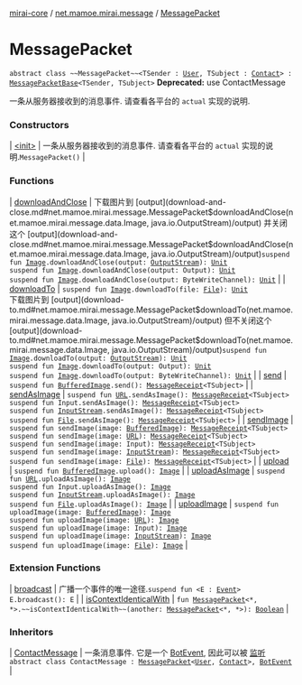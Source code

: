 [mirai-core](../../index.md) / [net.mamoe.mirai.message](../index.md) / [MessagePacket](./index.md)

# MessagePacket

`abstract class ~~MessagePacket~~<TSender : `[`User`](../../net.mamoe.mirai.contact/-user/index.md)`, TSubject : `[`Contact`](../../net.mamoe.mirai.contact/-contact/index.md)`> : `[`MessagePacketBase`](../-message-packet-base/index.md)`<TSender, TSubject>`
**Deprecated:** use ContactMessage

一条从服务器接收到的消息事件.
请查看各平台的 `actual` 实现的说明.

### Constructors

| [&lt;init&gt;](-init-.md) | 一条从服务器接收到的消息事件. 请查看各平台的 `actual` 实现的说明.`MessagePacket()` |

### Functions

| [downloadAndClose](download-and-close.md) | 下载图片到 [output](download-and-close.md#net.mamoe.mirai.message.MessagePacket$downloadAndClose(net.mamoe.mirai.message.data.Image, java.io.OutputStream)/output) 并关闭这个 [output](download-and-close.md#net.mamoe.mirai.message.MessagePacket$downloadAndClose(net.mamoe.mirai.message.data.Image, java.io.OutputStream)/output)`suspend fun `[`Image`](../../net.mamoe.mirai.message.data/-image/index.md)`.downloadAndClose(output: `[`OutputStream`](https://docs.oracle.com/javase/6/docs/api/java/io/OutputStream.html)`): `[`Unit`](https://kotlinlang.org/api/latest/jvm/stdlib/kotlin/-unit/index.html)<br>`suspend fun `[`Image`](../../net.mamoe.mirai.message.data/-image/index.md)`.downloadAndClose(output: Output): `[`Unit`](https://kotlinlang.org/api/latest/jvm/stdlib/kotlin/-unit/index.html)<br>`suspend fun `[`Image`](../../net.mamoe.mirai.message.data/-image/index.md)`.downloadAndClose(output: ByteWriteChannel): `[`Unit`](https://kotlinlang.org/api/latest/jvm/stdlib/kotlin/-unit/index.html) |
| [downloadTo](download-to.md) | `suspend fun `[`Image`](../../net.mamoe.mirai.message.data/-image/index.md)`.downloadTo(file: `[`File`](https://docs.oracle.com/javase/6/docs/api/java/io/File.html)`): `[`Unit`](https://kotlinlang.org/api/latest/jvm/stdlib/kotlin/-unit/index.html)<br>下载图片到 [output](download-to.md#net.mamoe.mirai.message.MessagePacket$downloadTo(net.mamoe.mirai.message.data.Image, java.io.OutputStream)/output) 但不关闭这个 [output](download-to.md#net.mamoe.mirai.message.MessagePacket$downloadTo(net.mamoe.mirai.message.data.Image, java.io.OutputStream)/output)`suspend fun `[`Image`](../../net.mamoe.mirai.message.data/-image/index.md)`.downloadTo(output: `[`OutputStream`](https://docs.oracle.com/javase/6/docs/api/java/io/OutputStream.html)`): `[`Unit`](https://kotlinlang.org/api/latest/jvm/stdlib/kotlin/-unit/index.html)<br>`suspend fun `[`Image`](../../net.mamoe.mirai.message.data/-image/index.md)`.downloadTo(output: Output): `[`Unit`](https://kotlinlang.org/api/latest/jvm/stdlib/kotlin/-unit/index.html)<br>`suspend fun `[`Image`](../../net.mamoe.mirai.message.data/-image/index.md)`.downloadTo(output: ByteWriteChannel): `[`Unit`](https://kotlinlang.org/api/latest/jvm/stdlib/kotlin/-unit/index.html) |
| [send](send.md) | `suspend fun `[`BufferedImage`](https://docs.oracle.com/javase/6/docs/api/java/awt/image/BufferedImage.html)`.send(): `[`MessageReceipt`](../-message-receipt/index.md)`<TSubject>` |
| [sendAsImage](send-as-image.md) | `suspend fun `[`URL`](https://docs.oracle.com/javase/6/docs/api/java/net/URL.html)`.sendAsImage(): `[`MessageReceipt`](../-message-receipt/index.md)`<TSubject>`<br>`suspend fun Input.sendAsImage(): `[`MessageReceipt`](../-message-receipt/index.md)`<TSubject>`<br>`suspend fun `[`InputStream`](https://docs.oracle.com/javase/6/docs/api/java/io/InputStream.html)`.sendAsImage(): `[`MessageReceipt`](../-message-receipt/index.md)`<TSubject>`<br>`suspend fun `[`File`](https://docs.oracle.com/javase/6/docs/api/java/io/File.html)`.sendAsImage(): `[`MessageReceipt`](../-message-receipt/index.md)`<TSubject>` |
| [sendImage](send-image.md) | `suspend fun sendImage(image: `[`BufferedImage`](https://docs.oracle.com/javase/6/docs/api/java/awt/image/BufferedImage.html)`): `[`MessageReceipt`](../-message-receipt/index.md)`<TSubject>`<br>`suspend fun sendImage(image: `[`URL`](https://docs.oracle.com/javase/6/docs/api/java/net/URL.html)`): `[`MessageReceipt`](../-message-receipt/index.md)`<TSubject>`<br>`suspend fun sendImage(image: Input): `[`MessageReceipt`](../-message-receipt/index.md)`<TSubject>`<br>`suspend fun sendImage(image: `[`InputStream`](https://docs.oracle.com/javase/6/docs/api/java/io/InputStream.html)`): `[`MessageReceipt`](../-message-receipt/index.md)`<TSubject>`<br>`suspend fun sendImage(image: `[`File`](https://docs.oracle.com/javase/6/docs/api/java/io/File.html)`): `[`MessageReceipt`](../-message-receipt/index.md)`<TSubject>` |
| [upload](upload.md) | `suspend fun `[`BufferedImage`](https://docs.oracle.com/javase/6/docs/api/java/awt/image/BufferedImage.html)`.upload(): `[`Image`](../../net.mamoe.mirai.message.data/-image/index.md) |
| [uploadAsImage](upload-as-image.md) | `suspend fun `[`URL`](https://docs.oracle.com/javase/6/docs/api/java/net/URL.html)`.uploadAsImage(): `[`Image`](../../net.mamoe.mirai.message.data/-image/index.md)<br>`suspend fun Input.uploadAsImage(): `[`Image`](../../net.mamoe.mirai.message.data/-image/index.md)<br>`suspend fun `[`InputStream`](https://docs.oracle.com/javase/6/docs/api/java/io/InputStream.html)`.uploadAsImage(): `[`Image`](../../net.mamoe.mirai.message.data/-image/index.md)<br>`suspend fun `[`File`](https://docs.oracle.com/javase/6/docs/api/java/io/File.html)`.uploadAsImage(): `[`Image`](../../net.mamoe.mirai.message.data/-image/index.md) |
| [uploadImage](upload-image.md) | `suspend fun uploadImage(image: `[`BufferedImage`](https://docs.oracle.com/javase/6/docs/api/java/awt/image/BufferedImage.html)`): `[`Image`](../../net.mamoe.mirai.message.data/-image/index.md)<br>`suspend fun uploadImage(image: `[`URL`](https://docs.oracle.com/javase/6/docs/api/java/net/URL.html)`): `[`Image`](../../net.mamoe.mirai.message.data/-image/index.md)<br>`suspend fun uploadImage(image: Input): `[`Image`](../../net.mamoe.mirai.message.data/-image/index.md)<br>`suspend fun uploadImage(image: `[`InputStream`](https://docs.oracle.com/javase/6/docs/api/java/io/InputStream.html)`): `[`Image`](../../net.mamoe.mirai.message.data/-image/index.md)<br>`suspend fun uploadImage(image: `[`File`](https://docs.oracle.com/javase/6/docs/api/java/io/File.html)`): `[`Image`](../../net.mamoe.mirai.message.data/-image/index.md) |

### Extension Functions

| [broadcast](../../net.mamoe.mirai.event/broadcast.md) | 广播一个事件的唯一途径.`suspend fun <E : `[`Event`](../../net.mamoe.mirai.event/-event.md)`> E.broadcast(): E` |
| [isContextIdenticalWith](../is-context-identical-with.md) | `fun `[`MessagePacket`](./index.md)`<*, *>.~~isContextIdenticalWith~~(another: `[`MessagePacket`](./index.md)`<*, *>): `[`Boolean`](https://kotlinlang.org/api/latest/jvm/stdlib/kotlin/-boolean/index.html) |

### Inheritors

| [ContactMessage](../-contact-message/index.md) | 一条消息事件. 它是一个 [BotEvent](../../net.mamoe.mirai.event.events/-bot-event/index.md), 因此可以被 [监听](#)`abstract class ContactMessage : `[`MessagePacket`](./index.md)`<`[`User`](../../net.mamoe.mirai.contact/-user/index.md)`, `[`Contact`](../../net.mamoe.mirai.contact/-contact/index.md)`>, `[`BotEvent`](../../net.mamoe.mirai.event.events/-bot-event/index.md) |

